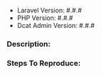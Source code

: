 - Laravel Version: #.#.#
- PHP Version: #.#.#
- Dcat Admin Version: #.#.#

### Description:

### Steps To Reproduce:
